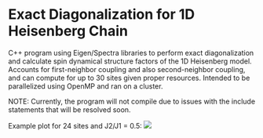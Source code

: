 # Exact Diagonalization for 1D Heisenberg Chain
C++ program using Eigen/Spectra libraries to perform exact diagonalization and calculate spin dynamical structure factors of the 1D Heisenberg model.
Accounts for first-neighbor coupling and also second-neighbor coupling, and can compute for up to 30 sites given proper resources.
Intended to be parallelized using OpenMP and ran on a cluster.

NOTE: Currently, the program will not compile due to issues with the include statements that will be resolved soon.

Example plot for 24 sites and J2/J1 = 0.5:
<img src="https://raw.githubusercontent.com/shreyas03varude/EDiagHeisenbergChain/main/example.png">
